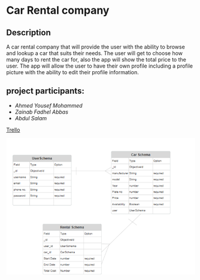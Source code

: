 # Car Rental company

## Description

A car rental company that will provide the user with the ability to browse and lookup a car that suits their needs. The user will get to choose how many days to rent the car for, also the app will show the total price to the user. The app will allow the user to have their own profile including a profile picture with the ability to edit their profile information.

## project participants:

- _Ahmed Yousef Mohammed_
- _Zainab Fadhel Abbas_
- _Abdul Salam_

[Trello](https://trello.com/b/Nn0uqsBV/unit-2-project)

![ERD](/image.png)
